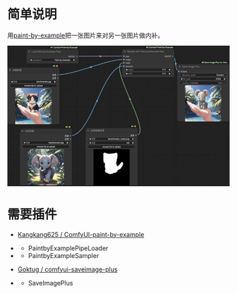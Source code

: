 # 简单说明

用[paint-by-example](https://github.com/Fantasy-Studio/Paint-by-Example)把一张图片来对另一张图片做内补。

![paint-by-example_内补.jpg](paint-by-example_内补.jpg)

# 需要插件

- [Kangkang625 / ComfyUI-paint-by-example](https://github.com/Kangkang625/ComfyUI-paint-by-example)
- - PaintbyExamplePipeLoader
- - PaintbyExampleSampler

- [Goktug / comfyui-saveimage-plus](https://github.com/Goktug/comfyui-saveimage-plus)
- - SaveImagePlus
